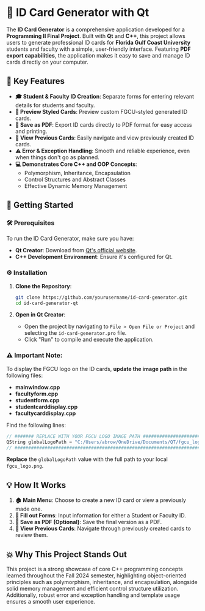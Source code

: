 
# 🎫 ID Card Generator with Qt

The **ID Card Generator** is a comprehensive application developed for a **Programming II Final Project**. Built with **Qt** and **C++**, this project allows users to generate professional ID cards for **Florida Gulf Coast University** students and faculty with a simple, user-friendly interface. Featuring **PDF export capabilities**, the application makes it easy to save and manage ID cards directly on your computer.

## 🌟 Key Features

- **🎓 Student & Faculty ID Creation**: Separate forms for entering relevant details for students and faculty.
- **👀 Preview Styled Cards**: Preview custom FGCU-styled generated ID cards.
- **💾 Save as PDF**: Export ID cards directly to PDF format for easy access and printing.
- **📂 View Previous Cards**: Easily navigate and view previously created ID cards.
- **⚠️ Error & Exception Handling**: Smooth and reliable experience, even when things don't go as planned.
- **💻 Demonstrates Core C++ and OOP Concepts**:
  - Polymorphism, Inheritance, Encapsulation
  - Control Structures and Abstract Classes
  - Effective Dynamic Memory Management

## 🚀 Getting Started

### 🛠️ Prerequisites

To run the ID Card Generator, make sure you have:

- **Qt Creator**: Download from [Qt's official website](https://www.qt.io/download).
- **C++ Development Environment**: Ensure it's configured for Qt.

### ⚙️ Installation

1. **Clone the Repository**:
   ```bash
   git clone https://github.com/yourusername/id-card-generator.git
   cd id-card-generator-qt
   ```

2. **Open in Qt Creator**:
   - Open the project by navigating to `File > Open File or Project` and selecting the `id-card-generator.pro` file.
   - Click "Run" to compile and execute the application.

### ⚠️ Important Note:

To display the FGCU logo on the ID cards, **update the image path** in the following files:

- **mainwindow.cpp**
- **facultyform.cpp**
- **studentform.cpp**
- **studentcarddisplay.cpp**
- **facultycarddisplay.cpp**

Find the following lines:

```cpp
// ####### REPLACE WITH YOUR FGCU LOGO IMAGE PATH #############################
QString globalLogoPath = "C:/Users/abrow/OneDrive/Documents/QT/fgcu_logo.png";
// ############################################################################
```

**Replace** the `globalLogoPath` value with the full path to your local `fgcu_logo.png`.

## 💡 How It Works

1. **🏠 Main Menu**: Choose to create a new ID card or view a previously made one.
2. **📝 Fill out Forms**: Input information for either a Student or Faculty ID.
3. **💾 Save as PDF (Optional)**: Save the final version as a PDF.
4. **🔄 View Previous Cards**: Navigate through previously created cards to review them.

## 💥 Why This Project Stands Out

This project is a strong showcase of core C++ programming concepts learned throughout the Fall 2024 semester, highlighting object-oriented principles such as polymorphism, inheritance, and encapsulation, alongside solid memory management and efficient control structure utilization. Additionally, robust error and exception handling and template usage ensures a smooth user experience.
